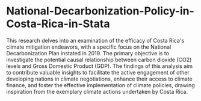 # National-Decarbonization-Policy-in-Costa-Rica-in-Stata
This research delves into an examination of the efficacy of Costa Rica's climate mitigation endeavors, with a specific focus on the National Decarbonization Plan instated in 2019. The primary objective is to investigate the potential causal relationship between carbon dioxide (CO2) levels and Gross Domestic Product (GDP). The findings of this analysis aim to contribute valuable insights to facilitate the active engagement of other developing nations in climate negotiations, enhance their access to climate finance, and foster the effective implementation of climate policies, drawing inspiration from the exemplary climate actions undertaken by Costa Rica.
